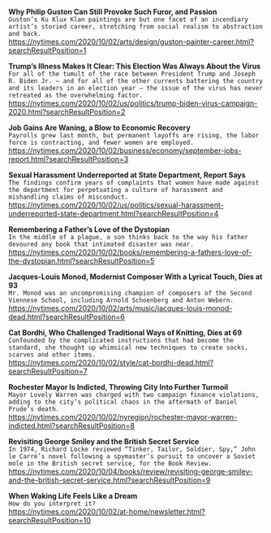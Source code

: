 **Why Philip Guston Can Still Provoke Such Furor, and Passion**\
`Guston’s Ku Klux Klan paintings are but one facet of an incendiary artist’s storied career, stretching from social realism to abstraction and back.`\
https://nytimes.com/2020/10/02/arts/design/guston-painter-career.html?searchResultPosition=1

**Trump’s Illness Makes It Clear: This Election Was Always About the Virus**\
`For all of the tumult of the race between President Trump and Joseph R. Biden Jr. — and for all of the other currents battering the country and its leaders in an election year — the issue of the virus has never retreated as the overwhelming factor.`\
https://nytimes.com/2020/10/02/us/politics/trump-biden-virus-campaign-2020.html?searchResultPosition=2

**Job Gains Are Waning, a Blow to Economic Recovery**\
`Payrolls grew last month, but permanent layoffs are rising, the labor force is contracting, and fewer women are employed.`\
https://nytimes.com/2020/10/02/business/economy/september-jobs-report.html?searchResultPosition=3

**Sexual Harassment Underreported at State Department, Report Says**\
`The findings confirm years of complaints that women have made against the department for perpetuating a culture of harassment and mishandling claims of misconduct.`\
https://nytimes.com/2020/10/02/us/politics/sexual-harassment-underreported-state-department.html?searchResultPosition=4

**Remembering a Father’s Love of the Dystopian**\
`In the middle of a plague, a son thinks back to the way his father devoured any book that intimated disaster was near.`\
https://nytimes.com/2020/10/02/books/remembering-a-fathers-love-of-the-dystopian.html?searchResultPosition=5

**Jacques-Louis Monod, Modernist Composer With a Lyrical Touch, Dies at 93**\
`Mr. Monod was an uncompromising champion of composers of the Second Viennese School, including Arnold Schoenberg and Anton Webern.`\
https://nytimes.com/2020/10/02/arts/music/jacques-louis-monod-dead.html?searchResultPosition=6

**Cat Bordhi, Who Challenged Traditional Ways of Knitting, Dies at 69**\
`Confounded by the complicated instructions that had become the standard, she thought up whimsical new techniques to create socks, scarves and other items.`\
https://nytimes.com/2020/10/02/style/cat-bordhi-dead.html?searchResultPosition=7

**Rochester Mayor Is Indicted, Throwing City Into Further Turmoil**\
`Mayor Lovely Warren was charged with two campaign finance violations, adding to the city’s political chaos in the aftermath of Daniel Prude’s death.`\
https://nytimes.com/2020/10/02/nyregion/rochester-mayor-warren-indicted.html?searchResultPosition=8

**Revisiting George Smiley and the British Secret Service**\
`In 1974, Richard Locke reviewed “Tinker, Tailor, Soldier, Spy,” John le Carré’s novel following a spymaster’s pursuit to uncover a Soviet mole in the British secret service, for the Book Review.`\
https://nytimes.com/2020/10/04/books/review/revisiting-george-smiley-and-the-british-secret-service.html?searchResultPosition=9

**When Waking Life Feels Like a Dream**\
`How do you interpret it?`\
https://nytimes.com/2020/10/02/at-home/newsletter.html?searchResultPosition=10

